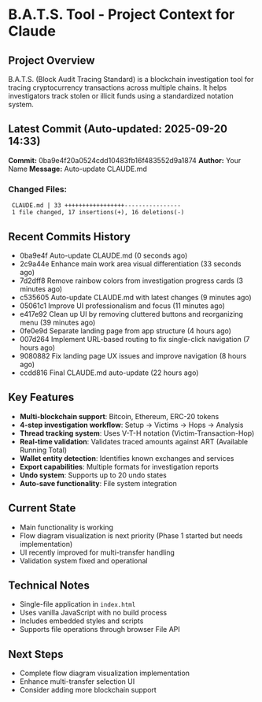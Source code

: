 # B.A.T.S. Tool - Project Context for Claude

## Project Overview
B.A.T.S. (Block Audit Tracing Standard) is a blockchain investigation tool for tracing cryptocurrency transactions across multiple chains. It helps investigators track stolen or illicit funds using a standardized notation system.

## Latest Commit (Auto-updated: 2025-09-20 14:33)

**Commit:** 0ba9e4f20a0524cdd10483fb16f483552d9a1874
**Author:** Your Name
**Message:** Auto-update CLAUDE.md

### Changed Files:
```
 CLAUDE.md | 33 +++++++++++++++++----------------
 1 file changed, 17 insertions(+), 16 deletions(-)
```

## Recent Commits History

- 0ba9e4f Auto-update CLAUDE.md (0 seconds ago)
- 2c9a44e Enhance main work area visual differentiation (33 seconds ago)
- 7d2dff8 Remove rainbow colors from investigation progress cards (3 minutes ago)
- c535605 Auto-update CLAUDE.md with latest changes (9 minutes ago)
- 05061c1 Improve UI professionalism and focus (11 minutes ago)
- e417e92 Clean up UI by removing cluttered buttons and reorganizing menu (39 minutes ago)
- 0fe0e9d Separate landing page from app structure (4 hours ago)
- 007d264 Implement URL-based routing to fix single-click navigation (7 hours ago)
- 9080882 Fix landing page UX issues and improve navigation (8 hours ago)
- ccdd816 Final CLAUDE.md auto-update (22 hours ago)

## Key Features
- **Multi-blockchain support**: Bitcoin, Ethereum, ERC-20 tokens
- **4-step investigation workflow**: Setup → Victims → Hops → Analysis
- **Thread tracking system**: Uses V-T-H notation (Victim-Transaction-Hop)
- **Real-time validation**: Validates traced amounts against ART (Available Running Total)
- **Wallet entity detection**: Identifies known exchanges and services
- **Export capabilities**: Multiple formats for investigation reports
- **Undo system**: Supports up to 20 undo states
- **Auto-save functionality**: File system integration

## Current State
- Main functionality is working
- Flow diagram visualization is next priority (Phase 1 started but needs implementation)
- UI recently improved for multi-transfer handling
- Validation system fixed and operational

## Technical Notes
- Single-file application in `index.html`
- Uses vanilla JavaScript with no build process
- Includes embedded styles and scripts
- Supports file operations through browser File API

## Next Steps
- Complete flow diagram visualization implementation
- Enhance multi-transfer selection UI
- Consider adding more blockchain support
